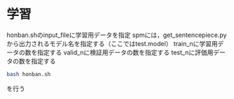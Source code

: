 # 学習

honban.shのinput_fileに学習用データを指定
spmには，get_sentencepiece.pyから出力されるモデル名を指定する（ここではtest.model）
train_nに学習用データの数を指定する
valid_nに検証用データの数を指定する
test_nに評価用データの数を指定する

```bash
bash honban.sh
```
を行う